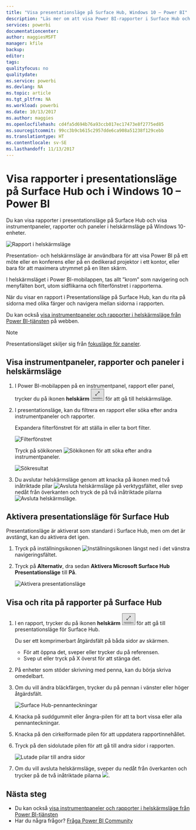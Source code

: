 ```yaml
---
title: "Visa presentationsläge på Surface Hub, Windows 10 – Power BI"
description: "Läs mer om att visa Power BI-rapporter i Surface Hub och visa Power BI-instrumentpaneler, rapporter och paneler i helskärmsläge på Windows 10-enheter."
services: powerbi
documentationcenter: 
author: maggiesMSFT
manager: kfile
backup: 
editor: 
tags: 
qualityfocus: no
qualitydate: 
ms.service: powerbi
ms.devlang: NA
ms.topic: article
ms.tgt_pltfrm: NA
ms.workload: powerbi
ms.date: 10/13/2017
ms.author: maggies
ms.openlocfilehash: cd4fa5d694b76a93ccb017ec17473e8f2775ed85
ms.sourcegitcommit: 99cc3b9cb615c2957dde6ca908a51238f129cebb
ms.translationtype: HT
ms.contentlocale: sv-SE
ms.lasthandoff: 11/13/2017
---
```

# <a name="view-reports-in-presentation-mode-on-surface-hub-and-windows-10---power-bi"></a>Visa rapporter i presentationsläge på Surface Hub och i Windows 10 – Power BI
Du kan visa rapporter i presentationsläge på Surface Hub och visa instrumentpaneler, rapporter och paneler i helskärmsläge på Windows 10-enheter. 

![Rapport i helskärmsläge](media/mobile-windows-10-app-presentation-mode/power-bi-presentation-mode.png)

Presentation- och helskärmsläge är användbara för att visa Power BI på ett möte eller en konferens eller på en dedikerad projektor i ett kontor, eller bara för att maximera utrymmet på en liten skärm. 

I helskärmsläget i Power BI-mobilappen, tas allt ”krom” som navigering och menyfälten bort, utom sidflikarna och filterfönstret i rapporterna.

När du visar en rapport i Presentationsläge på Surface Hub, kan du rita på sidorna med olika färger och navigera mellan sidorna i rapporten.

Du kan också [visa instrumentpaneler och rapporter i helskärmsläge från Power BI-tjänsten](service-fullscreen-mode.md) på webben.

> [!NOTE]
> Presentationsläget skiljer sig från [fokusläge för paneler](mobile-tiles-in-the-mobile-apps.md).
> 
> 

## <a name="display-dashboards-reports-and-tiles-in-full-screen-mode"></a>Visa instrumentpaneler, rapporter och paneler i helskärmsläge
1. I Power BI-mobilappen på en instrumentpanel, rapport eller panel, trycker du på ikonen **helskärm** ![helskärmsikonen](media/mobile-windows-10-app-presentation-mode/power-bi-full-screen-icon.png) för att gå till helskärmsläge.
2. I presentationsläge, kan du filtrera en rapport eller söka efter andra instrumentpaneler och rapporter.
   
    Expandera filterfönstret för att ställa in eller ta bort filter.
   
    ![Filterfönstret](media/mobile-windows-10-app-presentation-mode/power-bi-windows-10-presentation-filter.png)
   
     Tryck på sökikonen ![Sökikonen](media/mobile-windows-10-app-presentation-mode/power-bi-windows-10-presentation-search-icon.png) för att söka efter andra instrumentpaneler.
   
    ![Sökresultat](media/mobile-windows-10-app-presentation-mode/power-bi-windows-10-search.png)
3. Du avslutar helskärmsläge genom att knacka på ikonen med två inåtriktade pilar ![Avsluta helskärmsläge](media/mobile-windows-10-app-presentation-mode/power-bi-windows-10-exit-full-screen-icon.png) på verktygsfältet, eller svep nedåt från överkanten och tryck de på två inåtriktade pilarna ![Avsluta helskärmsläge](media/mobile-windows-10-app-presentation-mode/power-bi-windows-10-exit-full-screen-hub-icon.png).

## <a name="turn-on-presentation-mode-for-surface-hub"></a>Aktivera presentationsläge för Surface Hub
Presentationsläge är aktiverat som standard i Surface Hub, men om det är avstängt, kan du aktivera det igen.

1. Tryck på inställningsikonen ![Inställningsikonen](media/mobile-windows-10-app-presentation-mode/power-bi-settings-icon.png) längst ned i det vänstra navigeringsfältet.
2. Tryck på **Alternativ**, dra sedan **Aktivera Microsoft Surface Hub Presentationsläge** till **På**.
   
    ![Aktivera presentationsläge](media/mobile-windows-10-app-presentation-mode/power-bi-turn-on-presentation-mode.png)

## <a name="display-and-draw-on-reports-on-surface-hub"></a>Visa och rita på rapporter på Surface Hub
1. I en rapport, trycker du på ikonen **helskärm** ![helskärmsikonen](media/mobile-windows-10-app-presentation-mode/power-bi-full-screen-icon.png) för att gå till presentationsläge för Surface Hub.
   
    Du ser ett komprimerbart åtgärdsfält på båda sidor av skärmen. 
   
   * För att öppna det, sveper eller trycker du på referensen.
   * Svep ut eller tryck på X överst för att stänga det.
2. På enheter som stöder skrivning med penna, kan du börja skriva omedelbart. 
3. Om du vill ändra bläckfärgen, trycker du på pennan i vänster eller höger åtgärdsfält.
   
    ![Surface Hub-pennanteckningar](media/mobile-windows-10-app-presentation-mode/power-bi-windows-10-surface-hub-ink.png)
4. Knacka på suddgummit eller ångra-pilen för att ta bort vissa eller alla pennanteckningar.
5. Knacka på den cirkelformade pilen för att uppdatera rapportinnehållet.
6. Tryck på den sidolutade pilen för att gå till andra sidor i rapporten.
   
    ![Lutade pilar till andra sidor](media/mobile-windows-10-app-presentation-mode/power-bi-windows-10-surface-hub-arrows.png)
7. Om du vill avsluta helskärmsläge, sveper du nedåt från överkanten och trycker på de två inåtriktade pilarna ![](media/mobile-windows-10-app-presentation-mode/power-bi-windows-10-exit-full-screen-hub-icon.png).

## <a name="next-steps"></a>Nästa steg
* Du kan också [visa instrumentpaneler och rapporter i helskärmsläge från Power BI-tjänsten](service-fullscreen-mode.md)
* Har du några frågor? [Fråga Power BI Community](http://community.powerbi.com/)


